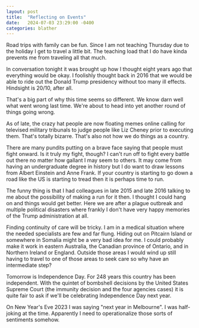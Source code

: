 ```yaml
---
layout: post
title:  "Reflecting on Events"
date:   2024-07-03 23:29:00 -0400
categories: blather
---
```

Road trips with family can be fun.  Since I am not teaching Thursday due to the holiday I get to travel a little bit.  The teaching load that I do have kinda prevents me from traveling all that much.  

In conversation tonight it was brought up how I thought eight years ago that everything would be okay.  I foolishly thought back in 2016 that we would be able to ride out the Donald Trump presidency without too many ill effects.  Hindsight is 20/10, after all.  

That's a big part of why this time seems so different.  We know darn well what went wrong last time.  We're about to head into yet another round of things going wrong.

As of late, the crazy hat people are now floating memes online calling for televised military tribunals to judge people like Liz Cheney prior to executing them.  That's totally bizarre.  That's also not how we do things as a country.

There are many pundits putting on a brave face saying that people must fight onward.  Is it truly my fight, though?  I can't run off to fight every battle out there no matter how gallant I may seem to others.  It may come from having an undergraduate degree in history but I do want to draw lessons from Albert Einstein and Anne Frank.  If your country is starting to go down a road like the US is starting to tread then it is perhaps time to run.

The funny thing is that I had colleagues in late 2015 and late 2016 talking to me about the possibility of making a run for it then.  I thought I could hang on and things would get better.  Here we are after a plague outbreak and multiple political disasters where frankly I don't have very happy memories of the Trump administration at all.

Finding continuity of care will be tricky.  I am in a medical situation where the needed specialists are few and far flung.  Hiding out on Pitcairn Island or somewhere in Somalia might be a very bad idea for me.  I could probably make it work in eastern Australia, the Canadian province of Ontario, and in Northern Ireland or England.  Outside those areas I would wind up still having to travel to one of those areas to seek care so why have an intermediate step?  

Tomorrow is Independence Day.  For 248 years this country has been independent.  With the quintet of bombshell decisions by the United States Supreme Court (the immunity decision and the four agencies cases) it is quite fair to ask if we'll be celebrating Independence Day next year.  

On New Year's Eve 2023 I was saying "next year in Melbourne".  I was half-joking at the time.  Apparently I need to operationalize those sorts of sentiments somehow.  
